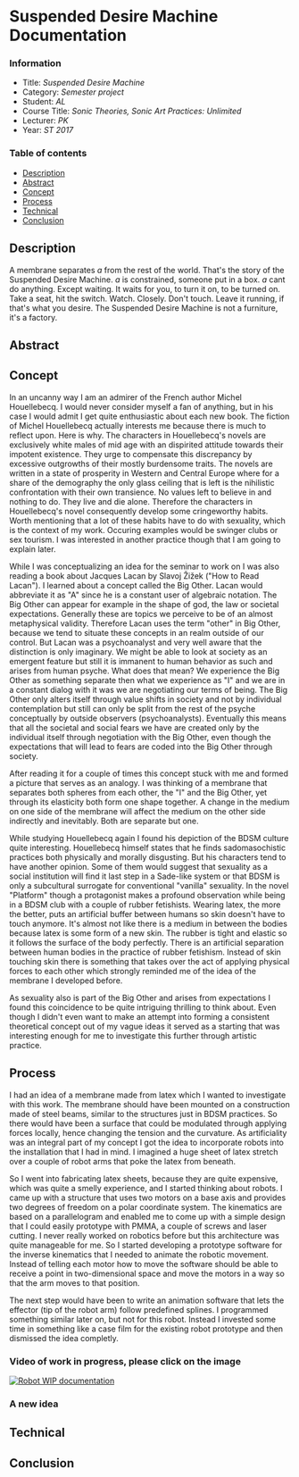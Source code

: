 # Suspended Desire Machine Documentation

### Information    
* Title: _Suspended Desire Machine_
* Category: _Semester project_
* Student: _AL_
* Course Title: _Sonic Theories, Sonic Art Practices: Unlimited_
* Lecturer: _PK_
* Year: _ST 2017_


### Table of contents
* [Description](#description)
* [Abstract](#abstract)
* [Concept](#concept)
* [Process](#process)
* [Technical](#technical)
* [Conclusion](#conclusion)

## Description

A membrane separates _a_ from the rest of the world. That's the story of the Suspended Desire Machine. _a_ is constrained, someone put in a box. _a_ cant do anything. Except waiting. It waits for you, to turn it on, to be turned on. Take a seat, hit the switch. Watch. Closely. Don't touch. Leave it running, if that's what you desire. The Suspended Desire Machine is not a furniture, it's a factory.

## Abstract

## Concept

In an uncanny way I am an admirer of the French author Michel Houellebecq. I would never consider myself a fan of anything, but in his case I would admit I get quite enthusiastic about each new book. The fiction of Michel Houellebecq actually interests me because there is much to reflect upon. Here is why. The characters in Houellebecq's novels are exclusively white males of mid age with an dispirited attitude towards their impotent existence. They urge to compensate this discrepancy by excessive outgrowths of their mostly burdensome traits. The novels are written in a state of prosperity in Western and Central Europe where for a share of the demography the only glass ceiling that is left is the nihilistic confrontation with their own transience. No values left to believe in and nothing to do. They live and die alone. Therefore the characters in Houellebecq's novel consequently develop some cringeworthy habits. Worth mentioning that a lot of these habits have to do with sexuality, which is the context of my work. Occuring examples would be swinger clubs or sex tourism. I was interested in another practice though that I am going to explain later.

While I was conceptualizing an idea for the seminar to work on I was also reading a book about Jacques Lacan by Slavoj Žižek ("How to Read Lacan"). I learned about a concept called the Big Other. Lacan would abbreviate it as "A" since he is a constant user of algebraic notation. The Big Other can appear for example in the shape of god, the law or societal expectations. Generally these are topics we perceive to be of an almost metaphysical validity. Therefore Lacan uses the term "other" in Big Other, because we tend to situate these concepts in an realm outside of our control. But Lacan was a psychoanalyst and very well aware that the distinction is only imaginary. We might be able to look at society as an emergent feature but still it is immanent to human behavior as such and arises from human psyche. What does that mean? We experience the Big Other as something separate then what we experience as "I" and we are in a constant dialog with it was we are negotiating our terms of being. The Big Other only alters itself through value shifts in society and not by individual contemplation but still can only be split from the rest of the psyche conceptually by outside observers (psychoanalysts). Eventually this means that all the societal and social fears we have are created only by the individual itself through negotiation with the Big Other, even though the expectations that will lead to fears are coded into the Big Other through society.

After reading it for a couple of times this concept stuck with me and formed a picture that serves as an analogy. I was thinking of a membrane that separates both spheres from each other, the "I" and the Big Other, yet through its elasticity both form one shape together. A change in the medium on one side of the membrane will affect the medium on the other side indirectly and inevitably. Both are separate but one.

While studying Houellebecq again I found his depiction of the BDSM culture quite interesting. Houellebecq himself states that he finds sadomasochistic practices both physically and morally disgusting. But his characters tend to have another opinion. Some of them would suggest that sexuality as a social institution will find it last step in a Sade-like system or that BDSM is only a subcultural surrogate for conventional "vanilla" sexuality. In the novel "Platform" though a protagonist makes a profound observation while being in a BDSM club with a couple of rubber fetishists. Wearing latex, the more the better, puts an artificial buffer between humans so skin doesn't have to touch anymore. It's almost not like there is a medium in between the bodies because latex is some form of a new skin. The rubber is tight and elastic so it follows the surface of the body perfectly. There is an artificial separation between human bodies in the practice of rubber fetishism. Instead of skin touching skin there is something that takes over the act of applying physical forces to each other which strongly reminded me of the idea of the membrane I developed before.

As sexuality also is part of the Big Other and arises from expectations I found this coincidence to be quite intriguing thrilling to think about. Even though I didn't even want to make an attempt into forming a consistent theoretical concept out of my vague ideas it served as a starting that was interesting enough for me to investigate this further through artistic practice.

## Process

I had an idea of a membrane made from latex which I wanted to investigate with this work. The membrane should have been mounted on a construction made of steel beams, similar to the structures just in BDSM practices. So there would have been a surface that could be modulated through applying forces locally, hence changing the tension and the curvature. As artificiality was an integral part of my concept I got the idea to incorporate robots into the installation that I had in mind. I imagined a huge sheet of latex stretch over a couple of robot arms that poke the latex from beneath.

So I went into fabricating latex sheets, because they are quite expensive, which was quite a smelly experience, and I started thinking about robots. I came up with a structure that uses two motors on a base axis and provides two degrees of freedom on a polar coordinate system. The kinematics are based on a parallelogram and enabled me to come up with a simple design that I could easily prototype with PMMA, a couple of screws and laser cutting. I never really worked on robotics before but this architecture was quite manageable for me. So I started developing a prototype software for the inverse kinematics that I needed to animate the robotic movement. Instead of telling each motor how to move the software should be able to receive a point in two-dimensional space and move the motors in a way so that the arm moves to that position.

The next step would have been to write an animation software that lets the effector (tip of the robot arm) follow predefined splines. I programmed something similar later on, but not for this robot. Instead I invested some time in something like a case film for the existing robot prototype and then dismissed the idea completly.

### Video of work in progress, please click on the image

[![Robot WIP documentation](https://img.youtube.com/vi/E3HFKed5_sM/maxresdefault.jpg)](https://www.youtube.com/watch?v=E3HFKed5_sM)

### A new idea


## Technical

## Conclusion